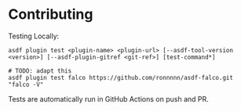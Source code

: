 # Contributing

Testing Locally:

```shell
asdf plugin test <plugin-name> <plugin-url> [--asdf-tool-version <version>] [--asdf-plugin-gitref <git-ref>] [test-command*]

# TODO: adapt this
asdf plugin test falco https://github.com/ronnnnn/asdf-falco.git "falco -V"
```

Tests are automatically run in GitHub Actions on push and PR.

